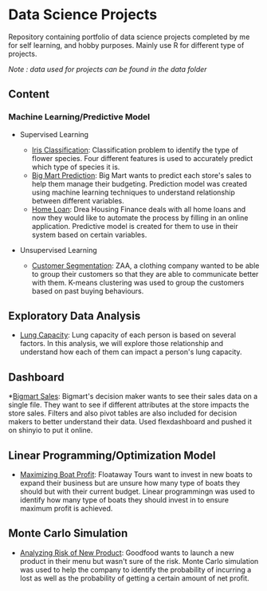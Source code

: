 # Data Science Projects

Repository containing portfolio of data science projects completed by me for self learning, and hobby purposes. Mainly use R for different type of projects. 

*Note : data used for projects can be found in the data folder*

## Content 
### Machine Learning/Predictive Model
 * Supervised Learning
    * [Iris Classification](https://github.com/asyrafflatiffi34/data_science_projects/blob/master/Iris_prediction/iris.md): Classification problem to identify the type of flower species. Four different features is used to accurately predict which type of species it is. 
    * [Big Mart Prediction](https://github.com/asyrafflatiffi34/data_science_projects/blob/master/Bigmart/bigmart.md): Big Mart wants to predict each store's sales to help them manage their budgeting. Prediction model was created using machine learning techniques to understand relationship between different variables. 
    * [Home Loan](https://github.com/asyrafflatiffi34/data_science_projects/blob/master/Home_loan/Loan.md): Drea Housing Finance deals with all home loans and now they would like to automate the process by filling in an online application. Predictive model is created for them to use in their system based on certain variables. 

 * Unsupervised Learning
     * [Customer Segmentation](https://github.com/asyrafflatiffi34/data_science_projects/blob/master/CustomerClustering/CustomerClustering.md): ZAA, a clothing company wanted to be able to group their customers so that they are able to communicate better with them. K-means clustering was used to group the customers based on past buying behaviours. 
     
## Exploratory Data Analysis
   * [Lung Capacity](https://github.com/asyrafflatiffi34/data_science_projects/blob/master/Lungcap/lungcap.md): Lung capacity of each person is based on several factors. In this analysis, we will explore those relationship and understand how each of them can impact a person's lung capacity. 
   
## Dashboard
   *[Bigmart Sales](https://asyrafflatiffi.shinyapps.io/bigmartdashboard/): Bigmart's decision maker wants to see their sales data on a single file. They want to see if different attributes at the store impacts the store sales. Filters and also pivot tables are also included for decision makers to better understand their data. Used flexdashboard and pushed it on shinyio to put it online. 
 
## Linear Programming/Optimization Model
   * [Maximizing Boat Profit](https://github.com/asyrafflatiffi34/data_science_projects/blob/master/BoatMax/boat.md): Floataway Tours want to invest in new boats to expand their business but are unsure how many type of boats they should but with their current budget. Linear programmingn was used to identify how many type of boats they should invest in to ensure maximum profit is achieved. 

## Monte Carlo Simulation
   * [Analyzing Risk of New Product](https://github.com/asyrafflatiffi34/data_science_projects/blob/master/Goodfood/newproduct.md): Goodfood wants to launch a new product in their menu but wasn't sure of the risk. Monte Carlo simulation was used to help the company to identify the probability of incurring a lost as well as the probability of getting a certain amount of net profit.  
